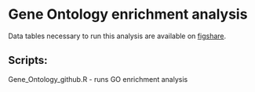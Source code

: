 # Gene Ontology enrichment analysis

Data tables necessary to run this analysis are available on [figshare](https://figshare.com/account/projects/214495/articles/26391058).

## Scripts:

Gene_Ontology_github.R - runs GO enrichment analysis

